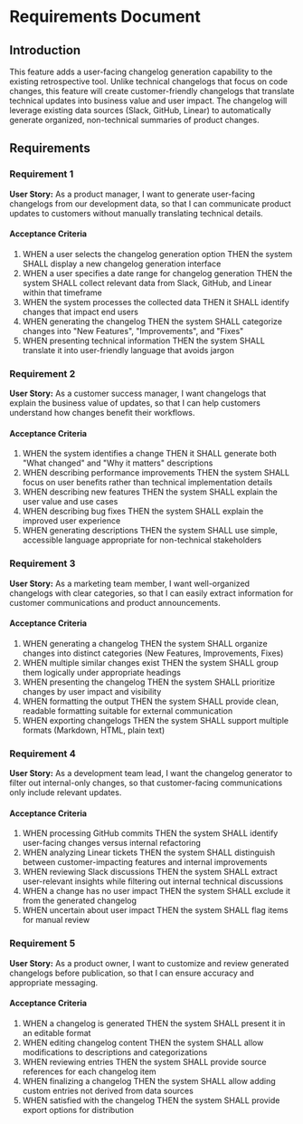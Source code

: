 # Requirements Document

## Introduction

This feature adds a user-facing changelog generation capability to the existing retrospective tool. Unlike technical changelogs that focus on code changes, this feature will create customer-friendly changelogs that translate technical updates into business value and user impact. The changelog will leverage existing data sources (Slack, GitHub, Linear) to automatically generate organized, non-technical summaries of product changes.

## Requirements

### Requirement 1

**User Story:** As a product manager, I want to generate user-facing changelogs from our development data, so that I can communicate product updates to customers without manually translating technical details.

#### Acceptance Criteria

1. WHEN a user selects the changelog generation option THEN the system SHALL display a new changelog generation interface
2. WHEN a user specifies a date range for changelog generation THEN the system SHALL collect relevant data from Slack, GitHub, and Linear within that timeframe
3. WHEN the system processes the collected data THEN it SHALL identify changes that impact end users
4. WHEN generating the changelog THEN the system SHALL categorize changes into "New Features", "Improvements", and "Fixes"
5. WHEN presenting technical information THEN the system SHALL translate it into user-friendly language that avoids jargon

### Requirement 2

**User Story:** As a customer success manager, I want changelogs that explain the business value of updates, so that I can help customers understand how changes benefit their workflows.

#### Acceptance Criteria

1. WHEN the system identifies a change THEN it SHALL generate both "What changed" and "Why it matters" descriptions
2. WHEN describing performance improvements THEN the system SHALL focus on user benefits rather than technical implementation details
3. WHEN describing new features THEN the system SHALL explain the user value and use cases
4. WHEN describing bug fixes THEN the system SHALL explain the improved user experience
5. WHEN generating descriptions THEN the system SHALL use simple, accessible language appropriate for non-technical stakeholders

### Requirement 3

**User Story:** As a marketing team member, I want well-organized changelogs with clear categories, so that I can easily extract information for customer communications and product announcements.

#### Acceptance Criteria

1. WHEN generating a changelog THEN the system SHALL organize changes into distinct categories (New Features, Improvements, Fixes)
2. WHEN multiple similar changes exist THEN the system SHALL group them logically under appropriate headings
3. WHEN presenting the changelog THEN the system SHALL prioritize changes by user impact and visibility
4. WHEN formatting the output THEN the system SHALL provide clean, readable formatting suitable for external communication
5. WHEN exporting changelogs THEN the system SHALL support multiple formats (Markdown, HTML, plain text)

### Requirement 4

**User Story:** As a development team lead, I want the changelog generator to filter out internal-only changes, so that customer-facing communications only include relevant updates.

#### Acceptance Criteria

1. WHEN processing GitHub commits THEN the system SHALL identify user-facing changes versus internal refactoring
2. WHEN analyzing Linear tickets THEN the system SHALL distinguish between customer-impacting features and internal improvements
3. WHEN reviewing Slack discussions THEN the system SHALL extract user-relevant insights while filtering out internal technical discussions
4. WHEN a change has no user impact THEN the system SHALL exclude it from the generated changelog
5. WHEN uncertain about user impact THEN the system SHALL flag items for manual review

### Requirement 5

**User Story:** As a product owner, I want to customize and review generated changelogs before publication, so that I can ensure accuracy and appropriate messaging.

#### Acceptance Criteria

1. WHEN a changelog is generated THEN the system SHALL present it in an editable format
2. WHEN editing changelog content THEN the system SHALL allow modifications to descriptions and categorizations
3. WHEN reviewing entries THEN the system SHALL provide source references for each changelog item
4. WHEN finalizing a changelog THEN the system SHALL allow adding custom entries not derived from data sources
5. WHEN satisfied with the changelog THEN the system SHALL provide export options for distribution
